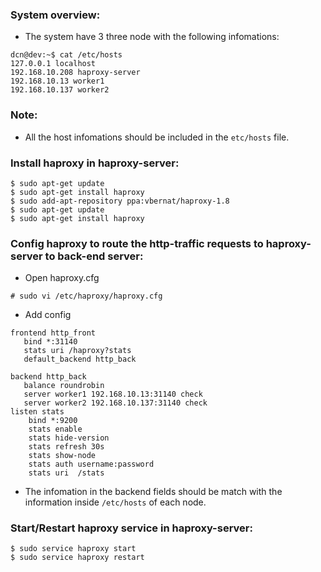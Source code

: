 ### System overview:
- The system have 3 three node with the following infomations:
```
dcn@dev:~$ cat /etc/hosts
127.0.0.1 localhost
192.168.10.208 haproxy-server
192.168.10.13 worker1
192.168.10.137 worker2
```
### Note:
- All the host infomations should be included in the ```etc/hosts``` file.
### Install haproxy in haproxy-server:
```
$ sudo apt-get update
$ sudo apt-get install haproxy
$ sudo add-apt-repository ppa:vbernat/haproxy-1.8
$ sudo apt-get update
$ sudo apt-get install haproxy
```
### Config haproxy to route the http-traffic requests to haproxy-server to back-end server:
- Open haproxy.cfg
```
# sudo vi /etc/haproxy/haproxy.cfg
```
- Add config
```
frontend http_front
   bind *:31140
   stats uri /haproxy?stats
   default_backend http_back

backend http_back
   balance roundrobin
   server worker1 192.168.10.13:31140 check
   server worker2 192.168.10.137:31140 check
listen stats
    bind *:9200
    stats enable
    stats hide-version
    stats refresh 30s
    stats show-node
    stats auth username:password
    stats uri  /stats
```
- The infomation in the backend fields should be match with the information inside ```/etc/hosts``` of each node.
### Start/Restart haproxy service in haproxy-server:
```
$ sudo service haproxy start
$ sudo service haproxy restart
```
